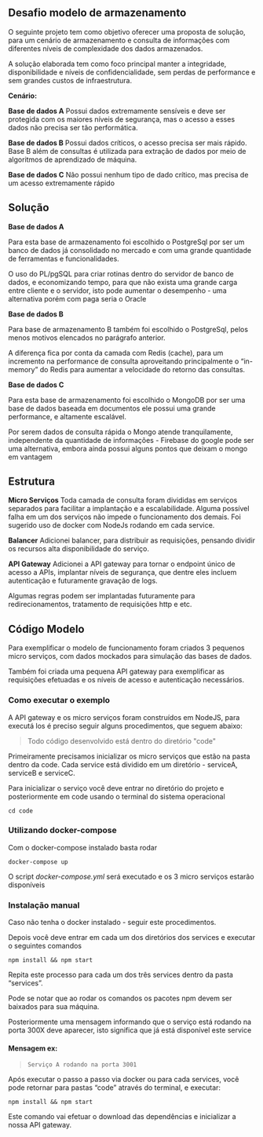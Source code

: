 

## Desafio modelo de armazenamento
 
O seguinte projeto tem como objetivo oferecer uma proposta de solução, para um cenário de armazenamento e consulta de informações com diferentes níveis de complexidade dos dados armazenados.

A solução elaborada tem como foco principal manter a integridade, disponibilidade e níveis de confidencialidade, sem perdas de performance e sem grandes custos de infraestrutura.

  

**Cenário:**

  

**Base de dados A**
Possui dados extremamente sensíveis e deve ser protegida com os maiores níveis de segurança, mas o acesso a esses dados não precisa ser tão performática.

**Base de dados B**
Possui dados críticos, o acesso precisa ser mais rápido. Base B além de consultas é utilizada para extração de dados por meio de algoritmos de aprendizado de máquina.

**Base de dados C**
Não possui nenhum tipo de dado crítico, mas precisa de um acesso extremamente rápido
 

## Solução

  

**Base de dados A**

Para esta base de armazenamento foi escolhido o PostgreSql por ser um banco de dados já consolidado no mercado e com uma grande quantidade de ferramentas e funcionalidades.

O uso do PL/pgSQL para criar rotinas dentro do servidor de banco de dados, e economizando tempo, para que não exista uma grande carga entre cliente e o servidor, isto pode aumentar o desempenho - uma alternativa porém com paga seria o Oracle

**Base de dados B**

Para base de armazenamento B também foi escolhido o PostgreSql, pelos menos motivos elencados no parágrafo anterior.

A diferença fica por conta da camada com Redis (cache), para um incremento na performance de consulta aproveitando principalmente o “in-memory” do Redis para aumentar a velocidade do retorno das consultas.

**Base de dados C**

Para esta base de armazenamento foi escolhido o MongoDB por ser uma base de dados baseada em documentos ele possui uma grande performance, e altamente escalável.

Por serem dados de consulta rápida o Mongo atende tranquilamente, independente da quantidade de informações - Firebase do google pode ser uma alternativa, embora ainda possui alguns pontos que deixam o mongo em vantagem

  

## Estrutura

**Micro Serviços**
Toda camada de consulta foram divididas em serviços separados para facilitar a implantação e a escalabilidade. Alguma possível falha em um dos serviços não impede o funcionamento dos demais.
Foi sugerido uso de docker com NodeJs rodando em cada service.
  

**Balancer**
Adicionei balancer, para distribuir as requisições, pensando dividir os recursos alta disponibilidade do serviço.

**API Gateway**
Adicionei a API gateway para tornar o endpoint único de acesso a APIs, implantar níveis de segurança, que dentre eles incluem autenticação e futuramente gravação de logs.

Algumas regras podem ser implantadas futuramente para redirecionamentos, tratamento de requisições http e etc.


## Código Modelo

 Para exemplificar o modelo de funcionamento foram criados 3 pequenos micro serviços, com dados mockados para simulação das bases de dados.
 
Também foi criada uma pequena API gateway para exemplificar as requisições efetuadas e os níveis de acesso e autenticação necessários.

### Como executar o exemplo

A API gateway e os micro serviços foram construídos em NodeJS, para executá los é preciso seguir alguns procedimentos, que seguem abaixo:

> Todo código desenvolvido está dentro do diretório "code"

Primeiramente precisamos inicializar os micro serviços que estão na pasta dentro da code. Cada service está dividido em um diretório - serviceA, serviceB e serviceC.

Para inicializar o serviço você deve entrar no diretório do projeto e posteriormente em code usando o terminal do sistema operacional 

    cd code

 
### Utilizando docker-compose
Com o docker-compose instalado basta rodar
 

    docker-compose up

  

O script *docker-compose.yml* será executado e os 3 micro serviços estarão disponíveis

  

### Instalação manual

Caso não tenha o docker instalado - seguir este procedimentos.

  

Depois você deve entrar em cada um dos diretórios dos services e executar o seguintes comandos

  

    npm install && npm start

  

Repita este processo para cada um dos três services dentro da pasta “services”.

Pode se notar que ao rodar os comandos os pacotes npm devem ser baixados para sua máquina.

Posteriormente uma mensagem informando que o serviço está rodando na porta 300X deve aparecer, isto significa que já está disponível este service

#### Mensagem ex:

> `Serviço A rodando na porta 3001`

Após executar o passo a passo via docker ou para cada services, você pode retornar para pastas “code” através do terminal, e executar:

    npm install && npm start

Este comando vai efetuar o download das dependências e inicializar a nossa API gateway.